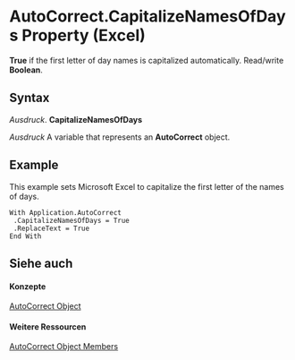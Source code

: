 
# AutoCorrect.CapitalizeNamesOfDays Property (Excel)

 **True** if the first letter of day names is capitalized automatically. Read/write **Boolean**.


## Syntax

 _Ausdruck_. **CapitalizeNamesOfDays**

 _Ausdruck_ A variable that represents an **AutoCorrect** object.


## Example

This example sets Microsoft Excel to capitalize the first letter of the names of days.


```
With Application.AutoCorrect 
 .CapitalizeNamesOfDays = True 
 .ReplaceText = True 
End With
```


## Siehe auch


#### Konzepte


[AutoCorrect Object](2594722a-2ff9-7175-4d35-0da0ad413b0d.md)
#### Weitere Ressourcen


[AutoCorrect Object Members](http://msdn.microsoft.com/library/ee525804-da41-f613-3e2a-6f6b115dcdd6%28Office.15%29.aspx)